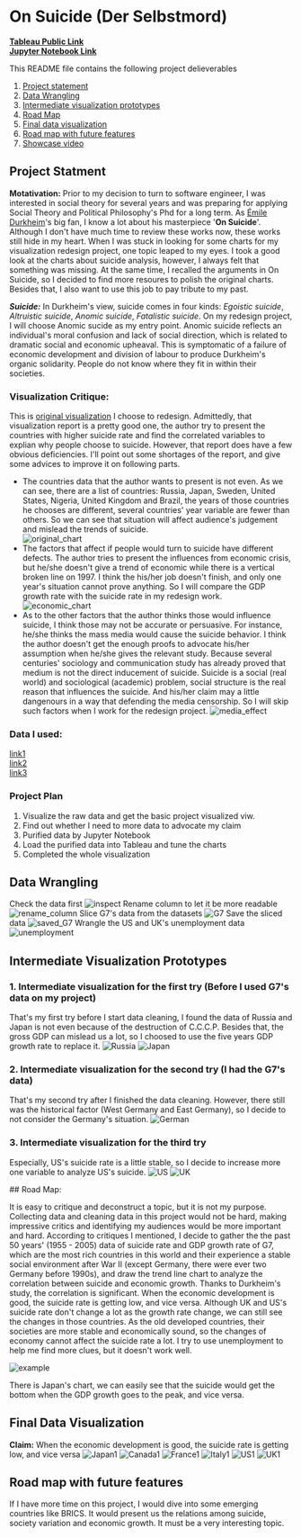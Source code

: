 # On Suicide (Der Selbstmord)

[**Tableau Public Link** ](https://public.tableau.com/profile/yuhao.wang#!/vizhome/OnSuicide/Japan?publish=yes)  
[**Jupyter Notebook Link**](https://github.com/HowellWang/Data_Viz_HW/blob/master/RedesignI/Redesign.ipynb)

This README file contains the following project delieverables

1. [Project statement](#1)
2. [Data Wrangling](#2)
3. [Intermediate visualization prototypes](#3)
4. [Road Map](#4)
5. [Final data visualization](#5)
6. [Road map with future features](#6)
7. [Showcase video](#7)

## <a name="1"></a>Project Statment 
<b>Motativation:</b> Prior to my decision to turn to software engineer, I was interested in social theory for several years and was preparing for applying Social Theory and Political Philosophy's Phd for a long term. As [Émile Durkheim](https://en.wikipedia.org/wiki/%C3%89mile_Durkheim)'s big fan, I know a lot about his masterpiece '<b>On Suicide</b>'. Although I don't have much time to review these works now, these works still hide in my heart. When I was stuck in looking for some charts for my visualization redesign project, one topic leaped to my eyes. I took a good look at the charts about suicide analysis, however, I always felt that something was missing. At the same time, I recalled the arguments in On Suicide, so I decided to find more resoures to polish the original charts. Besides that, I also want to use this job to pay tribute to my past.

<I><b>Suicide:</b></I> In Durkheim's view, suicide comes in four kinds: <I>Egoistic suicide</I>, <I>Altruistic suicide</I>, <I>Anomic suicide</I>, <I>Fatalistic suicide</I>. On my redesign project, I will choose Anomic sucide as my entry point. Anomic suicide reflects an individual's moral confusion and lack of social direction, which is related to dramatic social and economic upheaval. This is symptomatic of a failure of economic development and division of labour to produce Durkheim's organic solidarity. People do not know where they fit in within their societies. 

### Visualization Critique: 
This is [original visualization](https://ourworldindata.org/suicide/) I choose to redesign. Admittedly, that visualization report is a pretty good one, the author try to present the countries with higher suicide rate and find the correlated variables to explian why people choose to suicide. However, that report does have a few obvious deficiencies. I'll point out some shortages of the report, and give some advices to improve it on following parts.

 * The countries data that the author wants to present is not even. As we can see, there are a list of countries: Russia, Japan, Sweden, United States, Nigeria, United Kingdom and Brazil, the years of those countries he chooses are different, several countries' year variable are fewer than others. So we can see that situation will affect audience's judgement and mislead the trends of suicide. <br/>
 ![original_chart](img/original_chart.png)
 * The factors that affect if people would turn to suicide have different defects. The author tries to present the influences from economic crisis, but he/she doesn't give a trend of economic while there is a vertical broken line on 1997. I think the his/her job doesn't finish, and only one year's situation cannot prove anything. So I will compare the GDP growth rate with the suicide rate in my redesign work.<br/>
  ![economic_chart](img/economic_charts.png)
 * As to the other factors that the author thinks those would influence suicide, I think those may not be accurate or persuasive. For instance, he/she thinks the mass media would cause the suicide behavior. I think the author doesn't get the enough proofs to advocate his/her assumption when he/she gives the relevant study. Because several centuries' sociology and communication study has already proved that medium is not the direct inducement of suicide. Suicide is a social (real world) and sociological (academic) problem, social structure is the real reason that influences the suicide. And his/her claim may a little dangenours in a way that defending the media censorship. So I will skip such factors when I work for the redesign project.
 ![media_effect](img/meida_effect.png)
 
 
### Data I used:
[link1](https://goo.gl/pULF4m)<br/>
[link2]( https://data.bls.gov/timeseries/LNS14000000)<br/>
[link3](https://ycharts.com/indicators/uk_unemployment_rate)



### Project Plan

1. Visualize the raw data and get the basic project visualized viw.
1. Find out whether I need to more data to advocate my claim
1. Purified data by Jupyter Notebook
1. Load the purified data into Tableau and tune the charts
1. Completed the whole visualization

## <a name="2"></a>Data Wrangling
Check the data first
 ![inspect](img/inspect.png)
Rename column to let it be more readable
 ![rename_column](img/rename_column.png)
Slice G7's data from the datasets
 ![G7](img/G7.png)
Save the sliced data
 ![saved_G7](img/saved_G7.png)
Wrangle the US and UK's unemployment data
 ![unemployment](img/unemployment.png)
 

## <a name="3"></a> Intermediate Visualization Prototypes

### 1. Intermediate visualization for the first try (Before I used G7's data on my project)
That's my first try before I start data cleaning, I found the data of Russia and Japan is not even because of the destruction of C.C.C.P. Besides that, the gross GDP can mislead us a lot, so I choosed to use the five years GDP growth rate to replace it.
 ![Russia](img/Russia_Raw.png)
 ![Japan](img/Japan_Raw.png)
### 2. Intermediate visualization for the second try (I had the G7's data)
That's my second try after I finished the data cleaning. However, there still was the historical factor (West Germany and East Germany), so I decide to not consider the Germany's situation. 
 ![German](img/Germany.png)
### 3. Intermediate visualization for the third try
Especially, US's suicide rate is a little stable, so I decide to increase more one variable to analyze US's suicide.
 ![US](img/US.png)
 ![UK](img/Uk.png)

##<a name="4"></a> Road Map: 

It is easy to critique and deconstruct a topic, but it is not my purpose. Collecting data and cleaning data in this project would not be hard, making impressive critics and identifying my audiences would be more important and hard.
According to critiques I mentioned, I decide to gather the the past 50 years' (1955 - 2005) data of suicide rate and GDP growth rate of G7, which are the most rich countries in this world and their experience a stable social environment after War II (except Germany, there were ever two Germany before 1990s), and draw the trend line chart to analyze the correlation between suicide and economic growth. Thanks to Durkheim's study, the correlation is significant. When the economic development is good, the suicide rate is getting low, and vice versa. Although UK and US's suicide rate don't change a lot as the growth rate change, we can still see the changes in those countries. As the old developed countries, their societies are more stable and economically sound, so the changes of economy cannot affect the suicide rate a lot. I try to use unemployment to help me find more clues, but it doesn't work well.

![example](img/Japan1.png)

There is Japan's chart, we can easily see that the suicide would get the bottom when the GDP growth goes to the peak, and vice versa. 

## <a name="5"></a> Final Data Visualization
<b>Claim:</b> When the economic development is good, the suicide rate is getting low, and vice versa
 ![Japan1](img/Japan1.png)
 ![Canada1](img/Canada1.png)
 ![France1](img/France1.png)
 ![Italy1](img/Italy1.png)
 ![US1](img/US1.png)
 ![UK1](img/Uk1.png)
 
## <a name="6"></a>Road map with future features
If I have more time on this project, I would dive into some emerging countries like BRICS. It would present us the relations among suicide, society variation and economic growth. It must be a very interesting topic.




